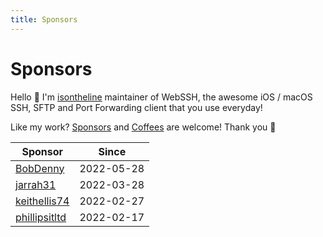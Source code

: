 ```yaml
---
title: Sponsors
---
```

# Sponsors
Hello :wave: I'm [isontheline](https://github.com/sponsors/isontheline) maintainer of WebSSH, the awesome iOS / macOS SSH, SFTP and Port Forwarding client that you use everyday!

Like my work? [Sponsors](https://github.com/sponsors/isontheline) and [Coffees](https://www.buymeacoffee.com/isontheline) are welcome!
Thank you :pray:

| Sponsor | Since |
| --- | --- |
| [BobDenny](https://github.com/BobDenny) | 2022-05-28 |
| [jarrah31](https://github.com/jarrah31) | 2022-03-28 |
| [keithellis74](https://github.com/keithellis74) |  2022-02-27 |
| [phillipsitltd](https://github.com/phillipsitltd) | 2022-02-17 |
